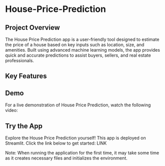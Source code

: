 # House-Price-Prediction

<h2> Project Overview </h2>
The House Price Prediction app is a user-friendly tool designed to estimate the price of a house based on key inputs such as location, size, and amenities. Built using advanced machine learning models, the app provides quick and accurate predictions to assist buyers, sellers, and real estate professionals.

<h2> Key Features </h2>

<h2> Demo </h2>
For a live demonstration of House Price Prediction, watch the following video:

<h2>Try the App</h2>
Explore the House Price Prediction yourself! This app is deployed on Streamlit. Click the link below to get started: LINK

Note: When running the application for the first time, it may take some time as it creates necessary files and initializes the environment.


